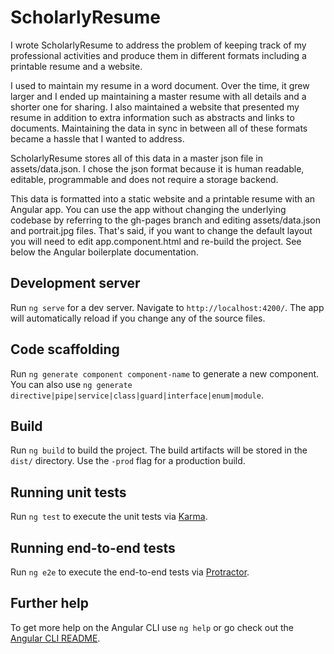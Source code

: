 # ScholarlyResume

I wrote ScholarlyResume to address the problem of keeping track of my professional activities and produce them in different formats including a printable resume and a website.

I used to maintain my resume in a word document. Over the time, it grew larger and I ended up maintaining a master resume with all details and a shorter one for sharing. I also maintained a website that presented my resume in addition to extra information such as abstracts and links to documents. Maintaining the data in sync in between all of these formats became a hassle that I wanted to address.

ScholarlyResume stores all of this data in a master json file in assets/data.json. I chose the json format because it is human readable, editable, programmable and does not require a storage backend.

This data is formatted into a static website and a printable resume with an Angular app. You can use the app without changing the underlying codebase by referring to the gh-pages branch and editing assets/data.json and portrait.jpg files. That's said, if you want to change the default layout you will need to edit app.component.html and re-build the project. See below the Angular boilerplate documentation.

## Development server

Run `ng serve` for a dev server. Navigate to `http://localhost:4200/`. The app will automatically reload if you change any of the source files.

## Code scaffolding

Run `ng generate component component-name` to generate a new component. You can also use `ng generate directive|pipe|service|class|guard|interface|enum|module`.

## Build

Run `ng build` to build the project. The build artifacts will be stored in the `dist/` directory. Use the `-prod` flag for a production build.

## Running unit tests

Run `ng test` to execute the unit tests via [Karma](https://karma-runner.github.io).

## Running end-to-end tests

Run `ng e2e` to execute the end-to-end tests via [Protractor](http://www.protractortest.org/).

## Further help

To get more help on the Angular CLI use `ng help` or go check out the [Angular CLI README](https://github.com/angular/angular-cli/blob/master/README.md).
